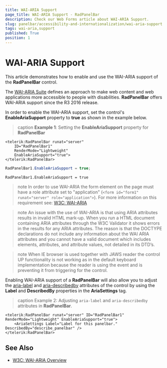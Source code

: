 ```yaml
---
title: WAI-ARIA Support
page_title: WAI-ARIA Support - RadPanelBar
description: Check our Web Forms article about WAI-ARIA Support.
slug: panelbar/accessibility-and-internationalization/wai-aria-support
tags: wai-aria,support
published: True
position: 1
---
```


# WAI-ARIA Support

This article demonstrates how to enable and use the WAI-ARIA support of the **RadPanelBar** control.

The [WAI-ARIA Suite](https://www.w3.org/WAI/intro/aria) defines an approach to make web content and web applications more accessible to people with disabilities. **RadPanelBar** offers WAI-ARIA support since the R3 2016 release.

In order to enable the WAI-ARIA support, set the control's **EnableAriaSupport** property to **true** as shown in the example below.

>caption **Example 1**: Setting the **EnableAriaSupport** property for **RadPanelBar**

````ASP.NET
<telerik:RadPanelBar runat="server"
    ID="RadPanelBar1"
    RenderMode="Lightweight"
    EnableAriaSupport="true">
</telerik:RadPanelBar>
````
````C#
RadPanelBar1.EnableAriaSupport = true;
````
````VB
RadPanelBar1.EnableAriaSupport = true
````

>note In order to use WAI-ARIA the form element on the page must have a role attribute set to "application" (`<form id="form1" runat="server" role="application">`). For more information on this requirement see: [W3C: WAI-ARIA](https://www.w3.org/TR/wai-aria/roles#application)
>

>note An issue with the use of WAI-ARIA is that using ARIA attributes results in invalid HTML mark-up. When you run a HTML document containing ARIA attributes through the W3C Validator it shows errors in the results for any ARIA attributes. The reason is that the DOCTYPE declarations do not include any information about the WAI ARIA attributes and you cannot have a valid document which includes elements, attributes, and attribute values, not detailed in its DTD’s.
>

>note When IE browser is used together with JAWS reader the control UP functionality is not working as in the default keyboard implementation because the reader is using the event and is preventing it from triggering for the control.
>


Enabling WAI-ARIA support of a **RadPanelBar** will also allow you to adjust the [aria-label](https://www.w3.org/WAI/PF/aria/states_and_properties#aria-label) and [aria-describedby](https://www.w3.org/WAI/PF/aria/states_and_properties#aria-describedby) attributes of the control by using the **Label** and **DescribedBy** properties in the **AriaSettings** tag.

>caption Example 2: Adjusting `aria-label` and `aria-describedby` attributes in **RadPanelBar**.

````ASP.NET
<telerik:RadPanelBar runat="server" ID="RadPanelBar1" RenderMode="Lightweight" EnableAriaSupport="true">
    <AriaSettings Label="Label for this panelbar." DescribedBy="describe_panelbar" />
</telerik:RadPanelBar>
````


## See Also

 * [W3C: WAI-ARIA Overview](https://www.w3.org/WAI/intro/aria)

